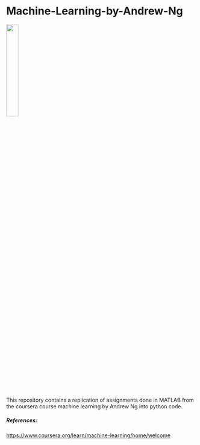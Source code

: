 # Machine-Learning-by-Andrew-Ng

<IMG src='https://coursera.s3.amazonaws.com/topics/ml/large-icon.png?auto=format&dpr=1&h=256&w=256&fit=fill&bg=FFF' width=25% height=25%><P>

This repository contains a replication of assignments done in MATLAB from the coursera course machine learning by Andrew Ng into python code.

##### References:
https://www.coursera.org/learn/machine-learning/home/welcome
